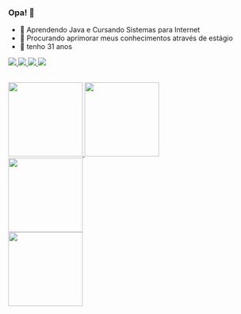 ### Opa! 👋

- 🌱 Aprendendo Java e Cursando Sistemas para Internet
- 👯 Procurando aprimorar meus conhecimentos através de estágio
- 💬 tenho 31 anos

<div>
  <a href= "mailto:nelsonsousajr@gmail.com"><img src = "https://img.shields.io/badge/Gmail-D14836?style=for-the-badge&logo=gmail&logoColor=white"/>
  <a href = "https://www.linkedin.com/in/nelson-sousa-0845aa1ba/"><img src= "https://img.shields.io/badge/LinkedIn-0077B5?style=for-the-badge&logo=linkedin&logoColor=white"/>
  <a href = "https://twitter.com/nelson_shawn"><img src= "https://img.shields.io/badge/Twitter-1DA1F2?style=for-the-badge&logo=twitter&logoColor=white"/>
  <a href= "https://www.instagram.com/nelsonsousa/"><img src= "https://img.shields.io/badge/Instagram-E4405F?style=for-the-badge&logo=instagram&logoColor=white"/> 
  <br>
  <br>
 
  <a href= "https://github.com/NelsonSousaJr"><img height = "150em" src="https://github-readme-stats.vercel.app/api?username=nelsonsousajr&theme=chartreuse-dark&show_icons=true"/>
  <a href= "https://github.com/NelsonSousaJr"><img height = "150em" src="https://github-readme-stats.vercel.app/api/top-langs/?username=nelsonsousajr&layout=compact&theme=chartreuse-dark"/><br>
  <a href= "https://wakatime.com/@nelsonsousajr"><img height = "150em" src="https://github-readme-stats.vercel.app/api/wakatime?username=nelsonsousajr&theme=chartreuse-dark"/><br>
  <a href= "https://github.com/NelsonSousaJr/curso-java"><img height = "150em" src= "https://github-readme-stats.vercel.app/api/pin?username=nelsonsousajr&repo=curso-java&theme=chartreuse-dark&show_owner=true"/><br>
</div>


